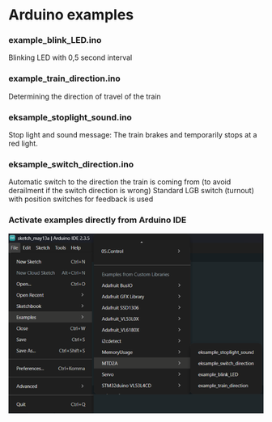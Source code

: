 # Arduino examples

### example_blink_LED.ino
Blinking LED with 0,5 second interval

### example_train_direction.ino
Determining the direction of travel of the train

### eksample_stoplight_sound.ino
Stop light and sound message: The train brakes and temporarily stops at a red light.

### eksample_switch_direction.ino
Automatic switch to the direction the train is coming from (to avoid derailment if the switch direction is wrong)
Standard LGB switch (turnout) with position switches for feedback is used

### Activate examples directly from Arduino IDE

![](/examples/Arduino-examples.png)
